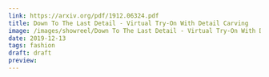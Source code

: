 ```yaml
---
link: https://arxiv.org/pdf/1912.06324.pdf
title: Down To The Last Detail - Virtual Try-On With Detail Carving
image: /images/showreel/Down To The Last Detail - Virtual Try-On With Detail Carving.jpg
date: 2019-12-13
tags: fashion
draft: draft
preview:
---
```



